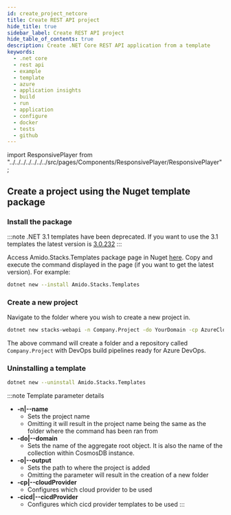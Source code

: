 ```yaml
---
id: create_project_netcore
title: Create REST API project
hide_title: true
sidebar_label: Create REST API project
hide_table_of_contents: true
description: Create .NET Core REST API application from a template
keywords:
  - .net core
  - rest api
  - example
  - template
  - azure
  - application insights
  - build
  - run
  - application
  - configure
  - docker
  - tests
  - github
---
```


import ResponsivePlayer from "../../../../../../../src/pages/Components/ResponsivePlayer/ResponsivePlayer";

## Create a project using the Nuget template package

### Install the package

:::note
.NET 3.1 templates have been deprecated. If you want to use the 3.1 templates the latest version is [3.0.232](https://www.nuget.org/packages/Amido.Stacks.Templates/3.0.232)
:::

Access Amido.Stacks.Templates package page in Nuget [here](https://www.nuget.org/packages/Amido.Stacks.Templates/). Copy and execute the command displayed in the page (if you want to get the latest version). For example:

```bash title="Run the command to install the package"
dotnet new --install Amido.Stacks.Templates
```

<ResponsivePlayer url="https://vimeo.com/640289104" />

### Create a new  project

Navigate to the folder where you wish to create a new project in.

```bash title="Run the command to create the project"
dotnet new stacks-webapi -n Company.Project -do YourDomain -cp AzureCloud
```

The above command will create a folder and a repository called `Company.Project` with DevOps build pipelines ready for Azure DevOps.

### Uninstalling a template

```bash title="To uninstall the template pack you have to execute the following command"
dotnet new --uninstall Amido.Stacks.Templates
```

:::note Template parameter details

- **-n|--name**
    - Sets the project name
    - Omitting it will result in the project name being the same as the folder where the command has been ran from
- **-do|--domain**
    - Sets the name of the aggregate root object. It is also the name of the collection within CosmosDB instance.
- **-o|--output**
    - Sets the path to where the project is added
    - Omitting the parameter will result in the creation of a new folder
- **-cp|--cloudProvider**
    - Configures which cloud provider to be used
- **-cicd|--cicdProvider**
    - Configures which cicd provider templates to be used
:::
